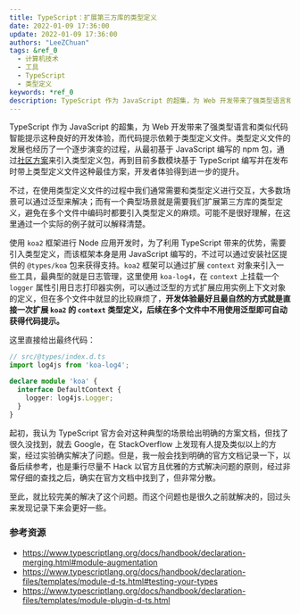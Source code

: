 ```yaml
---
title: TypeScript：扩展第三方库的类型定义
date: 2022-01-09 17:36:00
update: 2022-01-09 17:36:00
authors: "LeeZChuan"
tags: &ref_0
  - 计算机技术
  - 工具
  - TypeScript
  - 类型定义
keywords: *ref_0
description: TypeScript 作为 JavaScript 的超集，为 Web 开发带来了强类型语言和类似代码智能提示这种良好的开发体验，如何对第三方依赖库的类型定义进行扩展呢？
---
```




TypeScript 作为 JavaScript 的超集，为 Web 开发带来了强类型语言和类似代码智能提示这种良好的开发体验，而代码提示依赖于类型定义文件。类型定义文件的发展也经历了一个逐步演变的过程，从最初基于 JavaScript 编写的 npm 包，通过[社区方案](https://github.com/DefinitelyTyped/DefinitelyTyped)来引入类型定义包，再到目前多数模块基于 TypeScript 编写并在发布时带上类型定义文件这种最佳方案，开发者体验得到进一步的提升。

不过，在使用类型定义文件的过程中我们通常需要和类型定义进行交互，大多数场景可以通过泛型来解决；而有一个典型场景就是需要我们扩展第三方库的类型定义，避免在多个文件中编码时都要引入类型定义的麻烦。可能不是很好理解，在这里通过一个实际的例子就可以解释清楚。

<!-- truncate -->

使用 `koa2` 框架进行 Node 应用开发时，为了利用 TypeScript 带来的优势，需要引入类型定义，而该框架本身是用 JavaScript 编写的，不过可以通过安装社区提供的 `@types/koa` 包来获得支持。`koa2` 框架可以通过扩展 `context` 对象来引入一些工具，最典型的就是日志管理，这里使用 `koa-log4`，在 `context` 上挂载一个 `logger` 属性引用日志打印器实例，可以通过泛型的方式扩展应用实例上下文对象的定义，但在多个文件中就显的比较麻烦了，**开发体验最好且最自然的方式就是直接一次扩展 `koa2` 的 `context` 类型定义，后续在多个文件中不用使用泛型即可自动获得代码提示。**

这里直接给出最终代码：

```ts
// src/@types/index.d.ts
import log4js from 'koa-log4';

declare module 'koa' {
  interface DefaultContext {
    logger: log4js.Logger;
  }
}
```

起初，我认为 TypeScript 官方会对这种典型的场景给出明确的方案文档，但找了很久没找到，就去 Google，在 StackOverflow 上发现有人提及类似以上的方案，经过实验确实解决了问题。但是，我一般会找到明确的官方文档记录一下，以备后续参考，也是秉行尽量不 Hack 以官方且优雅的方式解决问题的原则，经过非常仔细的查找之后，确实在官方文档中找到了，但非常分散。

至此，就比较完美的解决了这个问题。而这个问题也是很久之前就解决的，回过头来发现记录下来会更好一些。

### 参考资源

- https://www.typescriptlang.org/docs/handbook/declaration-merging.html#module-augmentation
- https://www.typescriptlang.org/docs/handbook/declaration-files/templates/module-d-ts.html#testing-your-types
- https://www.typescriptlang.org/docs/handbook/declaration-files/templates/module-plugin-d-ts.html
